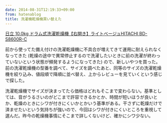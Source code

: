 ```yaml
---
date: 2014-08-31T12:19:33+09:00
from: hatenablog
title: 洗濯機乾燥機買い替えた
---
```


<p></p><a href="http://www.amazon.co.jp/exec/obidos/ASIN/B00FKQHMXM/r7kamura-22/">日立 10.0kg ドラム式洗濯乾燥機【右開き】ライトベージュHITACHI BD-S8600R-C</a>

<p>前から使ってた備え付けの洗濯乾燥機に不具合が増えてきて運用に耐えられなくなってきた (乾燥の途中で異常停止するので洗濯したいときに前の洗濯が終わっていないという状態が頻発するようになってきた) ので、新しいやつを買った。前の洗濯乾燥機の型番を調べて、サイズを調べたあと、同等のサイズの洗濯乾燥機を絞り込み、値段順で降順に並べ替え、上からレビューを見ていくという感じで探した。</p>

<p>洗濯乾燥機でサイズが決まってたら価格はどれもそこまで変わらない。基準としては、音がうるさいのがどこまで許容できるかとか、時間が短いほうが良いとか、乾燥のときにシワが付きにくいかとかいう基準がある。干さずに乾燥だけで済ませたいという気持ちが強いので、今回はシワが付きにくいところを重視して選んだ。昨今の乾燥機事情にそこまで詳しくないけど、確かにシワ少ない。</p>

